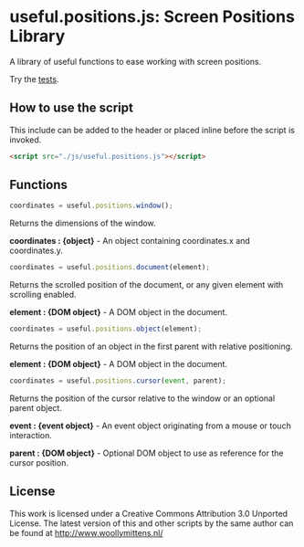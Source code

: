 # useful.positions.js: Screen Positions Library

A library of useful functions to ease working with screen positions.

Try the <a href="http://www.woollymittens.nl/useful/default.php?url=positions">tests</a>.

## How to use the script

This include can be added to the header or placed inline before the script is invoked.

```html
<script src="./js/useful.positions.js"></script>
```

## Functions

```javascript
coordinates = useful.positions.window();
```

Returns the dimensions of the window.

**coordinates : {object}** - An object containing coordinates.x and coordinates.y.

```javascript
coordinates = useful.positions.document(element);
```

Returns the scrolled position of the document, or any given element with scrolling enabled.

**element : {DOM object}** - A DOM object in the document.

```javascript
coordinates = useful.positions.object(element);
```

Returns the position of an object in the first parent with relative positioning.

**element : {DOM object}** - A DOM object in the document.

```javascript
coordinates = useful.positions.cursor(event, parent);
```

Returns the position of the cursor relative to the window or an optional parent object.

**event : {event object}** - An event object originating from a mouse or touch interaction.

**parent : {DOM object}** - Optional DOM object to use as reference for the cursor position.

## License
This work is licensed under a Creative Commons Attribution 3.0 Unported License. The latest version of this and other scripts by the same author can be found at http://www.woollymittens.nl/

